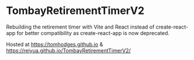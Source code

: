 # TombayRetirementTimerV2
Rebuilding the retirement timer with Vite and React instead of create-react-app for better compatibility as create-react-app is now deprecated.

Hosted at https://tomhodges.github.io & https://reiyua.github.io/TombayRetirementTimerV2/
